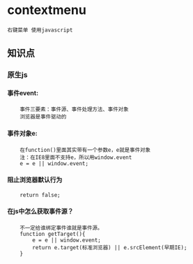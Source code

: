# contextmenu
    右键菜单 使用javascript
## 知识点
### 原生js
#### 事件event:
        事件三要素：事件源、事件处理方法、事件对象
        浏览器是事件驱动的
#### 事件对象e:
        在function()里面其实带有一个参数e，e就是事件对象
        注：在IE8里面不支持e，所以用window.event
        e = e || window.event;
#### 阻止浏览器默认行为
        return false;
#### 在js中怎么获取事件源？
        不一定给谁绑定事件谁就是事件源。
        function getTarget(){
            e = e || window.event;
            return e.target(标准浏览器) || e.srcElement(早期IE);
        }

